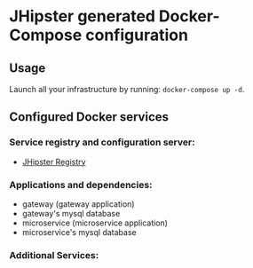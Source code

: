 # JHipster generated Docker-Compose configuration

## Usage

Launch all your infrastructure by running: `docker-compose up -d`.

## Configured Docker services

### Service registry and configuration server:
- [JHipster Registry](http://localhost:8761)

### Applications and dependencies:
- gateway (gateway application)
- gateway's mysql database
- microservice (microservice application)
- microservice's mysql database

### Additional Services:

